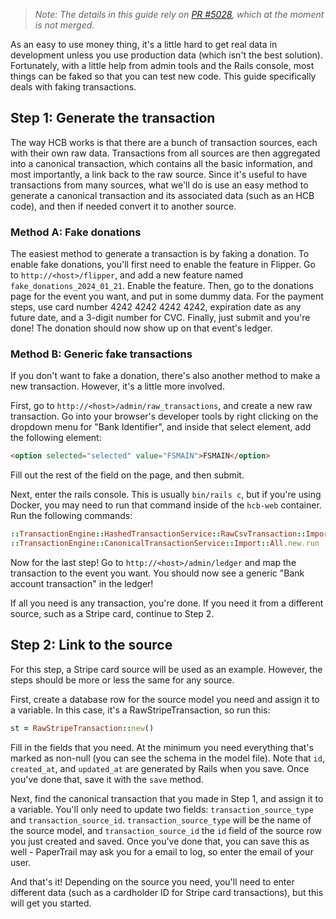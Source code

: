 > _Note: The details in this guide rely on [PR #5028](https://github.com/hackclub/hcb/pull/5028), which at the moment is not merged._

As an easy to use money thing, it's a little hard to get real data in development unless you use production data (which isn't the best solution). Fortunately, with a little help from admin tools and the Rails console, most things can be faked so that you can test new code. This guide specifically deals with faking transactions.

## Step 1: Generate the transaction
The way HCB works is that there are a bunch of transaction sources, each with their own raw data. Transactions from all sources are then aggregated into a canonical transaction, which contains all the basic information, and most importantly, a link back to the raw source. Since it's useful to have transactions from many sources, what we'll do is use an easy method to generate a canonical transaction and its associated data (such as an HCB code), and then if needed convert it to another source.

### Method A: Fake donations
The easiest method to generate a transaction is by faking a donation. To enable fake donations, you'll first need to enable the feature in Flipper. Go to `http://<host>/flipper`, and add a new feature named `fake_donations_2024_01_21`. Enable the feature. Then, go to the donations page for the event you want, and put in some dummy data. For the payment steps, use card number 4242 4242 4242 4242, expiration date as any future date, and a 3-digit number for CVC. Finally, just submit and you're done! The donation should now show up on that event's ledger.

### Method B: Generic fake transactions
If you don't want to fake a donation, there's also another method to make a new transaction. However, it's a little more involved.

First, go to `http://<host>/admin/raw_transactions`, and create a new raw transaction. Go into your browser's developer tools by right clicking on the dropdown menu for "Bank Identifier", and inside that select element, add the following element:
```html
<option selected="selected" value="FSMAIN">FSMAIN</option>
```
Fill out the rest of the field on the page, and then submit.

Next, enter the rails console. This is usually `bin/rails c`, but if you're using Docker, you may need to run that command inside of the `hcb-web` container. Run the following commands:
```ruby
::TransactionEngine::HashedTransactionService::RawCsvTransaction::Import.new.run
::TransactionEngine::CanonicalTransactionService::Import::All.new.run
```
Now for the last step! Go to `http://<host>/admin/ledger` and map the transaction to the event you want. You should now see a generic "Bank account transaction" in the ledger!

If all you need is any transaction, you're done. If you need it from a different source, such as a Stripe card, continue to Step 2.

## Step 2: Link to the source
For this step, a Stripe card source will be used as an example. However, the steps should be more or less the same for any source.

First, create a database row for the source model you need and assign it to a variable. In this case, it's a RawStripeTransaction, so run this:
```ruby
st = RawStripeTransaction::new()
```
Fill in the fields that you need. At the minimum you need everything that's marked as non-null (you can see the schema in the model file). Note that `id`, `created_at`, and `updated_at` are generated by Rails when you save. Once you've done that, save it with the `save` method.

Next, find the canonical transaction that you made in Step 1, and assign it to a variable. You'll only need to update two fields: `transaction_source_type` and `transaction_source_id`. `transaction_source_type` will be the name of the source model, and `transaction_source_id` the `id` field of the source row you just created and saved. Once you've done that, you can save this as well - PaperTrail may ask you for a email to log, so enter the email of your user.

And that's it! Depending on the source you need, you'll need to enter different data (such as a cardholder ID for Stripe card transactions), but this will get you started.